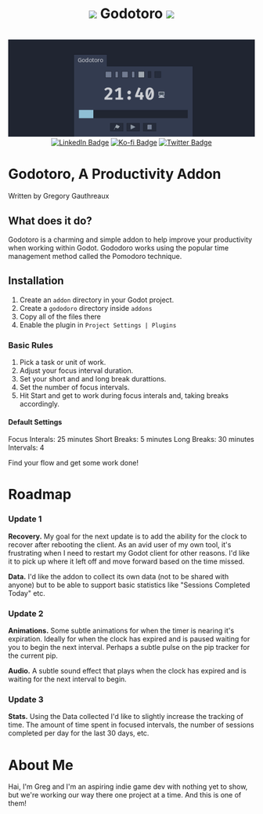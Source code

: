 <div id="header" align="center">
		<h1 align="center">
	<img src="https://media.giphy.com/media/z2HJwBYkGmtY9GxvDE/giphy.gif" width="30"/> Godotoro <img src="https://media.giphy.com/media/IbewbefVtNhfHyOjEV/giphy.gif" width="30"/>
	</h1>
    	<div align="center">
	  <img src="https://github.com/GenreShinobi/Godotoro/blob/main/godotoro-screenshot-banner.png?raw=true" width="600"/>
	</div>
	<div id="badges" align="center">
		<a href="https://www.linkedin.com/in/greggauthreaux/"><img src="https://img.shields.io/badge/LinkedIn-blue?style=for-the-badge&logo=linkedin&logoColor=white" alt="LinkedIn Badge"/></a>
		<a href="https://ko-fi.com/Y8Y513B7Q"><img src="https://img.shields.io/badge/Buy%20Me%20a%20Coffee-ff693b?style=for-the-badge" alt="Ko-fi Badge"/></a>
		<a href="https://twitter.com/genreshinobi"><img src="https://img.shields.io/badge/Twitter-blue?style=for-the-badge&logo=twitter&logoColor=white" alt="Twitter Badge"/></a>
	</div>
</div>

# Godotoro, A Productivity Addon
Written by Gregory Gauthreaux

## What does it do?
Godotoro is a charming and simple addon to help improve your productivity when working within Godot. Gododoro works using the popular time management method called the Pomodoro technique. 

## Installation
1. Create an `addon` directory in your Godot project.
2. Create a `gododoro` directory inside `addons`
3. Copy all of the files there
4. Enable the plugin in `Project Settings | Plugins`


### Basic Rules
1. Pick a task or unit of work. 
2. Adjust your focus interval duration.
3. Set your short and and long break durattions.
4. Set the number of focus intervals.
5. Hit Start and get to work during focus interals and, taking breaks accordingly.

#### Default Settings
Focus Interals: 25 minutes
Short Breaks: 5 minutes
Long Breaks: 30 minutes
Intervals: 4

Find your flow and get some work done!

# Roadmap
### Update 1
**Recovery.**
My goal for the next update is to add the ability for the clock to recover after rebooting the client. As an avid user of my own tool, it's frustrating when I need to restart my Godot client for other reasons. I'd like it to pick up where it left off and move forward based on the time missed. 

**Data.** 
I'd like the addon to collect its own data (not to be shared with anyone) but to be able to support basic statistics like "Sessions Completed Today" etc.

### Update 2
**Animations.**
Some subtle animations for when the timer is nearing it's expiration. Ideally for when the clock has expired and is paused waiting for you to begin the next interval. Perhaps a subtle pulse on the pip tracker for the current pip.

**Audio.**
A subtle sound effect that plays when the clock has expired and is waiting for the next interval to begin. 

### Update 3
**Stats.**
Using the Data collected I'd like to slightly increase the tracking of time. The amount of time spent in focused intervals, the number of sessions completed per day for the last 30 days, etc.

# About Me
Hai, I'm Greg and I'm an aspiring indie game dev with nothing yet to show, but we're working our way there one project at a time. And this is one of them!
